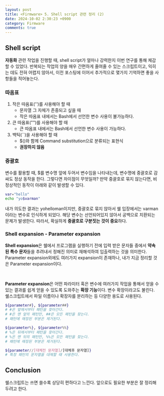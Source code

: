 ```yaml
---
layout: post
title: <Firmware> 5. Shell script 관련 정리 (2)
date: 2024-10-02 2:30:23 +0900
category: Firmware
comments: true
---
```


## Shell script

**자동화** 관련 작업을 진행할 때, shell script가 얼마나 강력한지 이번 연구를 통해 체감할 수 있었다. 반복되는 작업의 양을 매우 간편하게 줄여줄 수 있는 스크립트이고, 익히는 데도 전혀 어렵지 않아서, 이전 포스팅에 이어서 추가적으로 몇가지 기억하면 좋을 사항들을 적어놓는다.

### 따옴표

1. 작은 따옴표('')를 사용해야 할 때
    - 문자열 그 자체가 존중되고 싶을 때
    - 작은 따옴표 내에서는 Bash에서 선언한 변수 사용이 불가능하다.
2. 큰 따옴표("")를 사용해야 할 때
    - 큰 따옴표 내에서는 Bash에서 선언한 변수 사용이 가능하다.
3. 백틱(``)을 사용해야 할 때
    - $()와 함께 Command substitution으로 분류되는 표현식
    - **권장하지 않음**

### 중괄호

변수를 활용할 때, $를 변수명 앞에 두어서 변수임을 나타내는데, 변수명에 중괄호로 감싸도 정상 동작을 한다. 그렇다면 차이점이 무엇일까? 만약 중괄호로 묶지 않는다면, 비정상적인 동작이 아래와 같이 발생할 수 있다.

```bash
var="hello"
echo "yo$varman"
```

내가 의도한 결과는 yohelloman이지만, 중괄호로 묶지 않아서 쉘 입장에서는 varman이라는 변수로 인식하게 되었다. 해당 변수는 선언되어있지 않아서 공백으로 치환되는 문제가 발생한다. 따라서, 확실하게 **중괄호로 구분짓는 것이 중요**하다.

### Shell expansion - Parameter expansion

**Shell expansion**은 쉘에서 프로그램을 실행하기 전에 입력 받은 문자들 중에서 **약속된 특수 문자**들을 추려내서 정해진 의미로 재해석하여 입출력하는 것을 의미한다. Parameter expansion외에도 여러가지 expansion이 존재하나, 내가 지금 정리할 것은 Parameter expansion이다.

<br/>

**Parameter expansion**은 어떤 파라미터 혹은 변수에 여러가지 작업을 통해서 얻을 수 있는 결과를 쉽게 얻을 수 있도록 도와주는 **확장 기능**이다. 변수 확장이라고도 불린다. 쉘스크립트에서 파일 이름이나 확장자를 분리하는 등 다양한 용도로 사용된다.

```bash
${parameter#}, ${parameter##}
# #은 앞에서부터 패턴을 찾아간다.
# #은 맨 앞의 패턴만, ##은 모든 패턴을 찾는다.
# 패턴에 매칭된 부분은 제거된다.

${parameter%}, ${parameter%%}
# %은 뒤에서부터 패턴을 찾아간다.
# %은 맨 뒤의 패턴만, %%은 모든 패턴을 찾는다.
# 패턴에 매칭된 부분은 제거된다.

${parameter//[대체전 문자열]/[대체후 문자열]}
# 특정 패턴의 문자열을 대체할 때 사용한다.
```

## Conclusion

쉘스크립트는 쓰면 쓸수록 상당히 편하다고 느낀다. 앞으로도 필요한 부분은 잘 정리해두려고 한다.